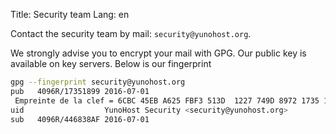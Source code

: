 Title: Security team
Lang: en

Contact the security team by mail: `security@yunohost.org`.

We strongly advise you to encrypt your mail with GPG. Our public key is available on key servers. Below is our fingerprint

```bash
gpg --fingerprint security@yunohost.org
pub   4096R/17351899 2016-07-01
 Empreinte de la clef = 6CBC 45EB A625 FBF3 513D  1227 749D 8972 1735 1899
uid                  YunoHost Security <security@yunohost.org>
sub   4096R/446838AF 2016-07-01
```
